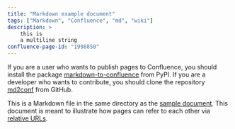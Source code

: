 ```yaml
---
title: "Markdown example document"
tags: ["Markdown", "Confluence", "md", "wiki"]
description: >
    this is
    a multiline string
confluence-page-id: "1998850"
---
```


If you are a user who wants to publish pages to Confluence, you should install the package [markdown-to-confluence](https://pypi.org/project/markdown-to-confluence/) from PyPI. If you are a developer who wants to contribute, you should clone the repository [md2conf](https://github.com/hunyadi/md2conf) from GitHub.

This is a Markdown file in the same directory as the [sample document](index.md). This document is meant to illustrate how pages can refer to each other via [relative URLs](index.md#Basic-features).
